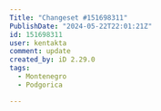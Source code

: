 ```yaml
---
Title: "Changeset #151698311"
PublishDate: "2024-05-22T22:01:21Z"
id: 151698311
user: kentakta
comment: update
created_by: iD 2.29.0
tags:
  - Montenegro
  - Podgorica

---
```

